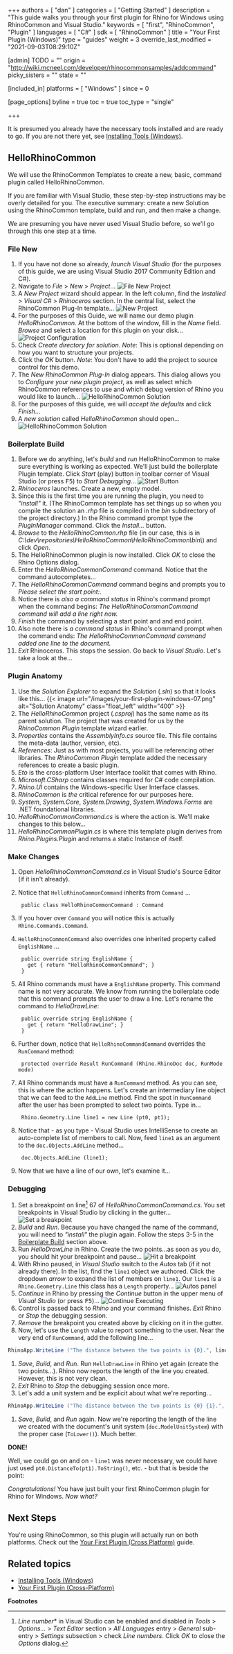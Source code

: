 +++
authors = [ "dan" ]
categories = [ "Getting Started" ]
description = "This guide walks you through your first plugin for Rhino for Windows using RhinoCommon and Visual Studio."
keywords = [ "first", "RhinoCommon", "Plugin" ]
languages = [ "C#" ]
sdk = [ "RhinoCommon" ]
title = "Your First Plugin (Windows)"
type = "guides"
weight = 3
override_last_modified = "2021-09-03T08:29:10Z"

[admin]
TODO = ""
origin = "http://wiki.mcneel.com/developer/rhinocommonsamples/addcommand"
picky_sisters = ""
state = ""

[included_in]
platforms = [ "Windows" ]
since = 0

[page_options]
byline = true
toc = true
toc_type = "single"

+++


It is presumed you already have the necessary tools installed and are ready to go.  If you are not there yet, see [Installing Tools (Windows)](/guides/rhinocommon/installing-tools-windows).

## HelloRhinoCommon

We will use the RhinoCommon Templates to create a new, basic, command plugin called HelloRhinoCommon.

If you are familiar with Visual Studio, these step-by-step instructions may be overly detailed for you.  The executive summary: create a new Solution using the RhinoCommon template, build and run, and then make a change.

We are presuming you have never used Visual Studio before, so we'll go through this one step at a time.

### File New

1. If you have not done so already, *launch Visual Studio* (for the purposes of this guide, we are using Visual Studio 2017 Community Edition and C#).
1. Navigate to *File* > *New* > *Project*...
![File New Project](/images/your-first-plugin-windows-01.png)
1. A *New Project* wizard should appear.  In the left column, find the *Installed* > *Visual C#* > *Rhinoceros* section.  In the central list, select the RhinoCommon Plug-In template...
![New Project](/images/your-first-plugin-windows-02.png)
1. For the purposes of this Guide, we will name our demo plugin *HelloRhinoCommon*.  At the bottom of the window, fill in the *Name* field.  *Browse* and select a location for this plugin on your disk...
![Project Configuration](/images/your-first-plugin-windows-03.png)
1. Check *Create directory for solution*.  *Note*: This is optional depending on how you want to structure your projects.
1. Click the *OK* button.  *Note*: You don't have to add the project to source control for this demo.
1. The *New RhinoCommon Plug-In* dialog appears.  This dialog allows you to *Configure your new plugin project*, as well as select which RhinoCommon references to use and which debug version of Rhino you would like to launch...
![HelloRhinoCommon Solution](/images/your-first-plugin-windows-04.png)
1. For the purposes of this guide, we will *accept the defaults* and click *Finish*...
1. A *new solution* called *HelloRhinoCommon* should open...
![HelloRhinoCommon Solution](/images/your-first-plugin-windows-05.png)


### Boilerplate Build

1. Before we do anything, let's *build* and *run* HelloRhinoCommon to make sure everything is working as expected.  We'll just build the boilerplate Plugin template.  Click *Start* (play) button in toolbar corner of Visual Studio (or press <kbd>F5</kbd>) to *Start Debugging*...
![Start Button](/images/your-first-plugin-windows-06.png)
1. *Rhinoceros* launches.  Create a new, empty model.
1. Since this is the first time you are running the plugin, you need to *"install"* it.  (The RhinoCommon template has set things up so when you compile the solution an *.rhp* file is compiled in the *bin* subdirectory of the project directory.) In the Rhino command prompt type the *PlugInManager* command.  Click the *Install...* button.
1.  *Browse* to the *HelloRhinoCommon.rhp* file (in our case, this is in *C:\\dev\\repositories\\HelloRhinoCommon\\HelloRhinoCommon\\bin\\*) and click *Open*.
1. The HelloRhinoCommon plugin is now installed.  Click *OK* to close the Rhino Options dialog.
1. Enter the *HelloRhinoCommonCommand* command.  Notice that the command autocompletes...
1. The *HelloRhinoCommonCommand* command begins and prompts you to *Please select the start point:*.
1. Notice there is *also a command status* in Rhino's command prompt when the command begins: *The HelloRhinoCommonCommand command will add a line right now.*
1. *Finish* the command by selecting a start point and and end point.
1. Also note there is *a command status* in Rhino's command prompt when the command ends: *The HelloRhinoCommonCommand command added one line to the document.*
1. *Exit* Rhinoceros.  This stops the session.  Go back to *Visual Studio*.  Let's take a look at the...


### Plugin Anatomy

1. Use the *Solution Explorer* to expand the *Solution* (*.sln*) so that it looks like this...
{{< image url="/images/your-first-plugin-windows-07.png" alt="Solution Anatomy" class="float_left" width="400" >}}
1. The *HelloRhinoCommon* project (*.csproj*) has the same name as its parent solution. The project that was created for us by the *RhinoCommon Plugin* template wizard earlier.
1. *Properties* contains the *AssemblyInfo.cs* source file.  This file contains the meta-data (author, version, etc).
1. *References*: Just as with most projects, you will be referencing other libraries.  The *RhinoCommon Plugin* template added the necessary references to create a basic plugin.
1. *Eto* is the cross-platform User Interface toolkit that comes with Rhino.
1. *Microsoft.CSharp* contains classes required for C# code compilation.
1. *Rhino.UI* contains the Windows-specific User Interface classes.
1. *RhinoCommon* is *the* critical reference for our purposes here.
1. *System*, *System.Core*, *System.Drawing*, *System.Windows.Forms* are .NET foundational libraries.
1. *HelloRhinoCommonCommand.cs* is where the action is.  We'll make changes to this below...
1. *HelloRhinoCommonPlugin.cs* is where this template plugin derives from *Rhino.Plugins.Plugin* and returns a static Instance of itself.

### Make Changes

1. Open *HelloRhinoCommonCommand.cs* in Visual Studio's Source Editor (if it isn't already).
1. Notice that `HelloRhinoCommonCommand` inherits from `Command` ...

        public class HelloRhinoCommonCommand : Command
1. If you hover over `Command` you will notice this is actually `Rhino.Commands.Command`.
1. `HelloRhinoCommonCommand` also overrides one inherited property called `EnglishName` ...

        public override string EnglishName {
          get { return "HelloRhinoCommonCommand"; }
        }
1. All Rhino commands must have a `EnglishName` property.  This command name is not very accurate.  We know from running the boilerplate code that this command prompts the user to draw a line.  Let's rename the command to *HelloDrawLine*:

        public override string EnglishName {
          get { return "HelloDrawLine"; }
        }
1. Further down, notice that `HelloRhinoCommandCommand` overrides the `RunCommand` method:

        protected override Result RunCommand (Rhino.RhinoDoc doc, RunMode mode)
1. All Rhino commands must have a `RunCommand` method.  As you can see, this is where the action happens.  Let's create an intermediary line object that we can feed to the `AddLine` method.  Find the spot in `RunCommand` after the user has been prompted to select two points.  Type in...

        Rhino.Geometry.Line line1 = new Line (pt0, pt1);
1. Notice that - as you type - Visual Studio uses IntelliSense to create an auto-complete list of members to call.  Now, feed `line1` as an argument to the `doc.Objects.AddLine` method...

        doc.Objects.AddLine (line1);
1. Now that we have a line of our own, let's examine it...


### Debugging

1. Set a breakpoint on line[^1] 67 of *HelloRhinoCommonCommand.cs*.  You set breakpoints in Visual Studio by clicking in the gutter...
![Set a breakpoint](/images/your-first-plugin-windows-08.png)
1. *Build* and *Run*.  Because you have changed the name of the command, you will need to *"install"* the plugin again.  Follow the steps 3-5 in the [Boilerplate Build](#boilerplate-build) section above.
1. Run *HelloDrawLine* in Rhino.  Create the two points...as soon as you do, you should hit your breakpoint and pause...
![Hit a breakpoint](/images/your-first-plugin-windows-09.png)
1. With Rhino paused, in *Visual Studio* switch to the *Autos* tab (if it not already there).  In the list, find the `line1` object we authored.  Click the dropdown *arrow* to expand the list of members on `line1`.  Our `line1` is a `Rhino.Geometry.Line` this class has a `Length` property...
![Autos panel](/images/your-first-plugin-windows-10.png)
1. *Continue* in Rhino by pressing the *Continue* button in the upper menu of *Visual Studio* (or press <kbd>F5</kbd>)...
![Continue Executing](/images/your-first-plugin-windows-11.png)
1. Control is passed back to *Rhino* and your command finishes.  *Exit* Rhino or *Stop* the debugging session.
1. *Remove* the breakpoint you created above by clicking on it in the gutter.
1. Now, let's use the `Length` value to report something to the user.  Near the very end of `RunCommand`, add the following line...

```cs
RhinoApp.WriteLine ("The distance between the two points is {0}.", line1.Length);
```

1. *Save*, *Build*, and *Run*.  Run `HelloDrawLine` in Rhino yet again (create the two points...).  Rhino now reports the length of the line you created.  However, this is not very clean.
1. *Exit* Rhino to *Stop* the debugging session once more.
1. Let's add a unit system and be explicit about what we're reporting...

```cs
RhinoApp.WriteLine ("The distance between the two points is {0} {1}.", line1.Length, doc.ModelUnitSystem.ToString().ToLower());
```

1. *Save*, *Build*, and *Run* again.  Now we're reporting the length of the line we created with the document's unit system (`doc.ModelUnitSystem`) with the proper case (`ToLower()`).  Much better.

**DONE!**

Well, we could go on and on - `line1` was never necessary, we could have just used `pt0.DistanceTo(pt1).ToString()`, etc. - but that is beside the point:

*Congratulations!*  You have just built your first RhinoCommon plugin for Rhino for Windows.  *Now what?*

## Next Steps

You're using RhinoCommon, so this plugin will actually run on both platforms.  Check out the [Your First Plugin (Cross Platform)](/guides/rhinocommon/your-first-plugin-crossplatform) guide.

## Related topics

- [Installing Tools (Windows)](/guides/rhinocommon/installing-tools-windows)
- [Your First Plugin (Cross-Platform)](/guides/rhinocommon/your-first-plugin-crossplatform)

**Footnotes**

[^1]: *Line number** in Visual Studio can be enabled and disabled in *Tools* > *Options...* > *Text Editor* section > *All Languages* entry > *General* sub-entry > *Settings* subsection > check *Line numbers*.  Click *OK* to close the *Options* dialog.
